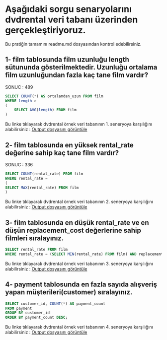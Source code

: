# Aşağıdaki sorgu senaryolarını dvdrental veri tabanı üzerinden gerçekleştiriyoruz.
Bu pratiğin tamamını readme.md dosyasından kontrol edebilirsiniz. 



## 1- film tablosunda film uzunluğu length sütununda gösterilmektedir. Uzunluğu ortalama film uzunluğundan fazla kaç tane film vardır?
SONUC : 489
```sql
SELECT COUNT(*) AS ortalamdan_uzun FROM film
WHERE length > 
(	
	SELECT AVG(length) FROM film
)
```
Bu linke tıklayarak dvdrental örnek veri tabanının 1. seneryoya karşılığını alabilirsiniz : 
[Output dosyasını görüntüle](output_veri/data_1.csv)



## 2- film tablosunda en yüksek rental_rate değerine sahip kaç tane film vardır?
SONUC : 336
```sql
SELECT COUNT(rental_rate) FROM film
WHERE rental_rate = 
( 
SELECT MAX(rental_rate) FROM film
)
```
Bu linke tıklayarak dvdrental örnek veri tabanının 2. seneryoya karşılığını alabilirsiniz : 
[Output dosyasını görüntüle](output_veri/data_2.csv)



## 3- film tablosunda en düşük rental_rate ve en düşün replacement_cost değerlerine sahip filmleri sıralayınız.
```sql
SELECT rental_rate FROM film
WHERE rental_rate = (SELECT MIN(rental_rate) FROM film) AND replacement_cost = (SELECT MIN(replacement_cost) FROM film)
```
Bu linke tıklayarak dvdrental örnek veri tabanının 3. seneryoya karşılığını alabilirsiniz : 
[Output dosyasını görüntüle](output_veri/data_3.csv)




## 4- payment tablosunda en fazla sayıda alışveriş yapan müşterileri(customer) sıralayınız.
```sql
SELECT customer_id, COUNT(*) AS payment_count
FROM payment
GROUP BY customer_id
ORDER BY payment_count DESC;
```
Bu linke tıklayarak dvdrental örnek veri tabanının 4. seneryoya karşılığını alabilirsiniz : 
[Output dosyasını görüntüle](output_veri/data_4.csv)
